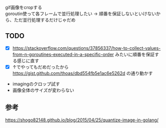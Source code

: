 gif画像をcropする  
goroutin使って各フレームで並行処理したい
→ 順番を保証しないといけないから、ただ並行処理するだけじゃだめ
  
## TODO
- [x] https://stackoverflow.com/questions/37856337/how-to-collect-values-from-n-goroutines-executed-in-a-specific-order みたいに順番を保証する感じに直す
- [x] ↑でやってもだめだったから https://gist.github.com/thoas/dbd554fb5e1ac6e5262d の通り動かす
- imagingのクロップ試す
- 画像全体のサイズが変わらない

## 参考
https://shogo82148.github.io/blog/2015/04/25/quantize-image-in-golang/